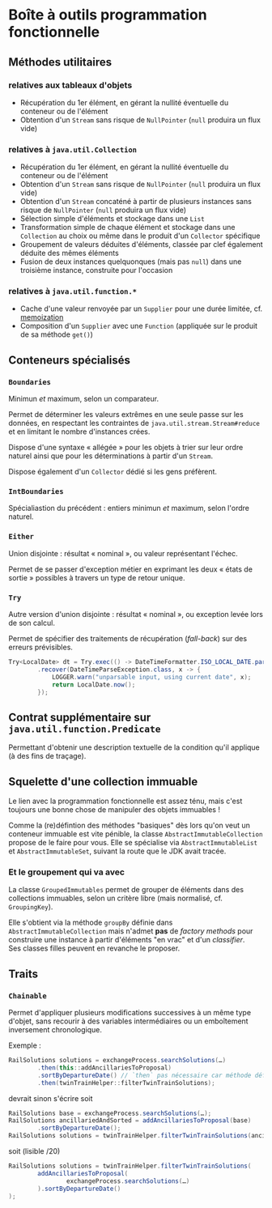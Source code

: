 # Boîte à outils programmation fonctionnelle

## Méthodes utilitaires

### relatives aux tableaux d'objets

- Récupération du 1er élément, en gérant la nullité éventuelle du conteneur ou de l'élément
- Obtention d'un `Stream` sans risque de `NullPointer` (`null` produira un flux vide)

### relatives à `java.util.Collection`

- Récupération du 1er élément, en gérant la nullité éventuelle du conteneur ou de l'élément
- Obtention d'un `Stream` sans risque de `NullPointer` (`null` produira un flux vide)
- Obtention d'un `Stream` concaténé à partir de plusieurs instances sans risque de `NullPointer` (`null` produira un flux vide)
- Sélection simple d'éléments et stockage dans une `List`
- Transformation simple de chaque élément et stockage dans une `Collection` au choix ou même dans le produit d'un `Collector` spécifique
- Groupement de valeurs déduites d'éléments, classée par clef également déduite des mêmes éléments
- Fusion de deux instances quelquonques (mais pas `null`) dans une troisième instance, construite pour l'occasion

### relatives à `java.util.function.*`

- Cache d'une valeur renvoyée par un `Supplier` pour une durée limitée, cf. [memoization](https://en.wikipedia.org/wiki/Memoization)
- Composition d'un `Supplier` avec une `Function` (appliquée sur le produit de sa méthode `get()`)

## Conteneurs spécialisés

### `Boundaries`

Minimun *et* maximum, selon un comparateur.

Permet de déterminer les valeurs extrêmes en une seule passe sur les données, en respectant les contraintes de `java.util.stream.Stream#reduce` et en limitant le nombre d'instances crées.

Dispose d'une syntaxe « allégée » pour les objets à trier sur leur ordre naturel ainsi que pour les déterminations à partir d'un `Stream`.

Dispose également d'un `Collector` dédié si les gens préfèrent.

### `IntBoundaries`

Spécialiastion du précédent : entiers minimun *et* maximum, selon l'ordre naturel.

### `Either`

Union disjointe : résultat « nominal », ou valeur représentant l'échec.

Permet de se passer d'exception métier en exprimant les deux « états de sortie » possibles à travers un type de retour unique.

### `Try`

Autre version d'union disjointe : résultat « nominal », ou exception levée lors de son calcul.

Permet de spécifier des traitements de récupération (_fall-back_) sur des erreurs prévisibles.
```java
Try<LocalDate> dt = Try.exec(() -> DateTimeFormatter.ISO_LOCAL_DATE.parse(input, LocalDate::from))
        .recover(DateTimeParseException.class, x -> {
            LOGGER.warn("unparsable input, using current date", x);
            return LocalDate.now();
        });
```

## Contrat supplémentaire sur `java.util.function.Predicate`

Permettant d'obtenir une description textuelle de la condition qu'il applique (à des fins de traçage).

## Squelette d'une collection immuable

Le lien avec la programmation fonctionnelle est assez ténu, mais c'est toujours une bonne chose de manipuler des objets immuables !

Comme la (re)défintion des méthodes "basiques" dès lors qu'on veut un conteneur immuable est vite pénible, la classe `AbstractImmutableCollection` propose de le faire pour vous. Elle se spécialise via `AbstractImmutableList` et `AbstractImmutableSet`, suivant la route que le JDK avait tracée.

### Et le groupement qui va avec

La classe `GroupedImmutables` permet de grouper de éléments dans des collections immuables, selon un critère libre (mais normalisé, cf. `GroupingKey`).

Elle s'obtient via la méthode `groupBy` définie dans `AbstractImmutableCollection` mais n'admet **pas** de _factory methods_ pour construire une instance à partir d'éléments "en vrac" et d'un _classifier_.  
Ses classes filles peuvent en revanche le proposer.

## Traits

### `Chainable`

Permet d'appliquer plusieurs modifications successives à un même type d'objet, sans recourir à des variables intermédiaires ou un emboîtement inversement chronologique.

Exemple :
```java
RailSolutions solutions = exchangeProcess.searchSolutions(…)
        .then(this::addAncillariesToProposal)
        .sortByDepartureDate() // `then` pas nécessaire car méthode définie dans RailSolutions
        .then(twinTrainHelper::filterTwinTrainSolutions);
```
devrait sinon s'écrire soit
```java
RailSolutions base = exchangeProcess.searchSolutions(…);
RailSolutions ancillariedAndSorted = addAncillariesToProposal(base)
        .sortByDepartureDate();
RailSolutions solutions = twinTrainHelper.filterTwinTrainSolutions(ancillariedAndSorted);
```
soit (lisible /20)
```java
RailSolutions solutions = twinTrainHelper.filterTwinTrainSolutions(
        addAncillariesToProposal(
                exchangeProcess.searchSolutions(…)
        ).sortByDepartureDate()
);
```
